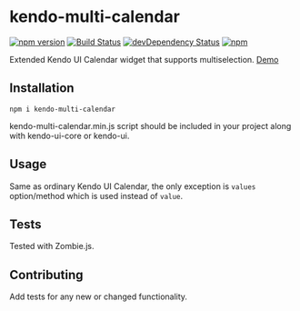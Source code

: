 kendo-multi-calendar
=========
[![npm version](https://badge.fury.io/js/kendo-multi-calendar.svg)](https://badge.fury.io/js/kendo-multi-calendar)
[![Build Status](https://travis-ci.org/iyegoroff/kendo-multi-calendar.svg?branch=master)](https://travis-ci.org/iyegoroff/kendo-multi-calendar)
[![devDependency Status](https://david-dm.org/iyegoroff/kendo-multi-calendar/dev-status.svg)](https://david-dm.org/iyegoroff/kendo-multi-calendar#info=devDependencies)
[![npm](https://img.shields.io/npm/l/express.svg)](https://www.npmjs.com/package/kendo-multi-calendar)

Extended Kendo UI Calendar widget that supports multiselection. [Demo](http://iyegoroff.github.io/kendo-multi-calendar/)

## Installation

`npm i kendo-multi-calendar`

kendo-multi-calendar.min.js script should be included in your project along with kendo-ui-core or kendo-ui.

## Usage

Same as ordinary Kendo UI Calendar, the only exception is `values` option/method which is used instead of `value`.

## Tests

Tested with Zombie.js.

## Contributing

Add tests for any new or changed functionality.
